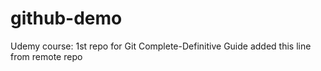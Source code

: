 # github-demo
Udemy course: 1st repo for Git Complete-Definitive Guide
added this line from remote repo

